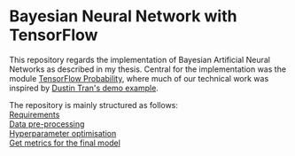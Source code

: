 # Bayesian Neural Network with TensorFlow

This repository regards the implementation of Bayesian Artificial Neural Networks as described in my thesis. Central for the implementation was the module [TensorFlow Probability](https://github.com/tensorflow/probability "TensorFlow Probability Repository"), where much of our technical work was inspired by [Dustin Tran's demo example](https://github.com/tensorflow/probability/blob/master/tensorflow_probability/examples/bayesian_neural_network.py "bayesian_neural_network.py").

The repository is mainly structured as follows:\
[Requirements](https://github.com/csamuelsson/bayesianNN/blob/master/requirements.txt)\
[Data pre-processing](https://github.com/csamuelsson/bayesianNN/blob/master/datamanipulation.py)\
[Hyperparameter optimisation](https://github.com/csamuelsson/bayesianNN/blob/master/bayesianNN.py)\
[Get metrics for the final model](https://github.com/csamuelsson/bayesianNN/blob/master/finalmodel.py)
